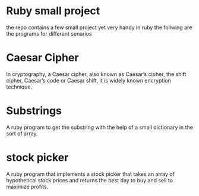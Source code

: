 # Ruby small project 
the repo contains a few small project yet very handy in ruby  the follwing are the programs for differant senarios 


# Caesar Cipher
In cryptography, a Caesar cipher, also known as Caesar’s cipher, the shift cipher, Caesar’s code or Caesar shift, it is  widely known encryption technique.

# Substrings 
A ruby program to get the substring with the help of a small dictionary in the sort of array.

# stock picker
A ruby program that implements a stock picker that takes an array of hypothetical stock prices and returns the best day to buy and sell to maximize profits.
